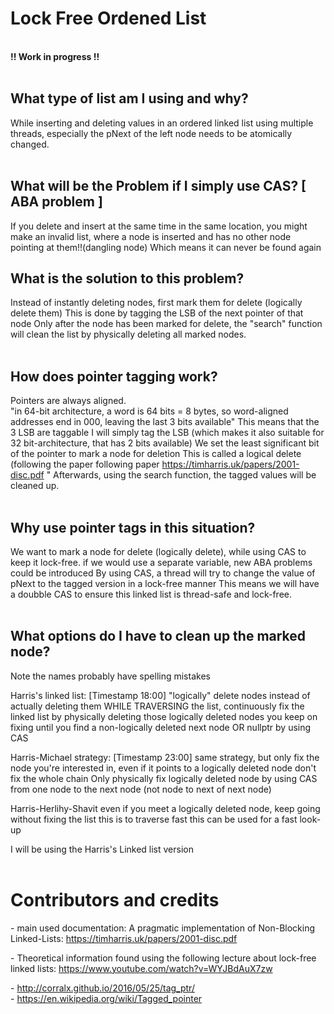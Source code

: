  # Lock Free Ordened List
<br>
 <b>!! Work in progress !!</b> <br>
 <br>


 ## What type of list am I using and why?
 
 While inserting and deleting values in an ordered linked list using multiple threads, especially the pNext of the left node needs to be atomically changed. <br>
 <br>
 
 ## What will be the Problem if I simply use CAS? [ ABA problem ]
 
 If you delete and insert at the same time in the same location, you might make an invalid list,
 where a node is inserted and has no other node pointing at them!!(dangling node)
 Which means it can never be found again
 <br>
 
 ## What is the solution to this problem?
 
 Instead of instantly deleting nodes, first mark them for delete (logically delete them)
 This is done by tagging the LSB of the next pointer of that node
 Only after the node has been marked for delete, the "search" function will clean the list
 by physically deleting all marked nodes.
 <br> <br>
 
 ## How does pointer tagging work?

 Pointers are always aligned.  
 "in 64-bit architecture, a word is 64 bits = 8 bytes, so word-aligned addresses end in 000, leaving the last 3 bits available"
 This means that the 3 LSB are taggable
 I will simply tag the LSB (which makes it also suitable for 32 bit-architecture, that has 2 bits available)
 We set the least significant bit of the pointer to mark a node for deletion
 This is called a logical delete (following the paper following paper https://timharris.uk/papers/2001-disc.pdf "
 Afterwards, using the search function, the tagged values will be cleaned up.
 <br> <br>
 
 ## Why use pointer tags in this situation?
 
 We want to mark a node for delete (logically delete), while using CAS to keep it lock-free.
 if we would use a separate variable, new ABA problems could be introduced
 By using CAS, a thread will try to change the value of pNext to the tagged version in a lock-free manner
 This means we will have a doubble CAS to ensure this linked list is thread-safe and lock-free.
 <br> <br>
 
 ## What options do I have to clean up the marked node?
 

 Note the names probably have spelling mistakes

 Harris's linked list: [Timestamp 18:00]
 "logically" delete nodes instead of actually deleting them
 WHILE TRAVERSING the list, continuously fix the linked list by physically deleting those logically deleted nodes 
 you keep on fixing until you find a non-logically deleted next node OR nullptr by using CAS

 Harris-Michael strategy: [Timestamp 23:00]
 same strategy, but only fix the node you're interested in, even if it points to a logically deleted node
 don't fix the whole chain
 Only physically fix logically deleted node by using CAS from one node to the next node (not node to next of next node)

 Harris-Herlihy-Shavit
 even if you meet a logically deleted node, keep going without fixing the list
 this is to traverse fast
 this can be used for a fast look-up

 I will be using the Harris's Linked list version
 <br> <br>

 # Contributors and credits
\- main used documentation:
 A pragmatic implementation of Non-Blocking Linked-Lists: https://timharris.uk/papers/2001-disc.pdf <br>

\-  Theoretical information found using the following lecture about lock-free linked lists:
 https://www.youtube.com/watch?v=WYJBdAuX7zw <br>

 \-  http://corralx.github.io/2016/05/25/tag_ptr/<br>
 \-  https://en.wikipedia.org/wiki/Tagged_pointer 